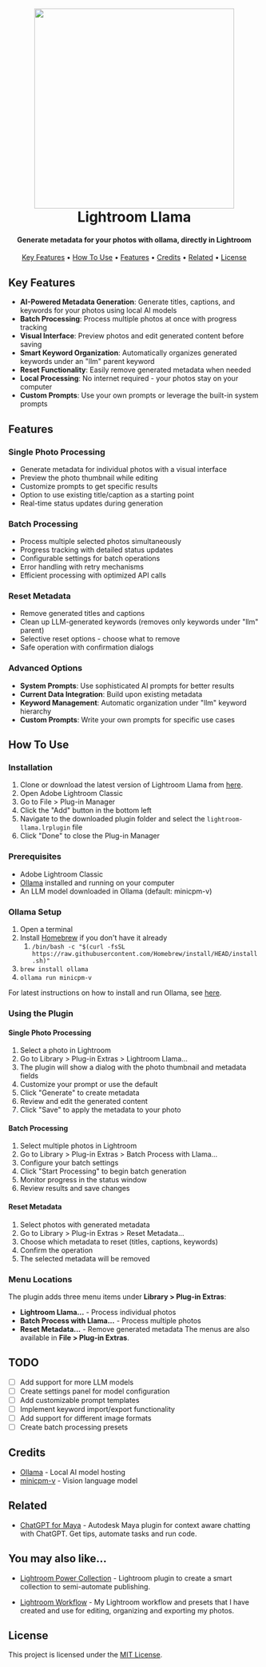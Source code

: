<h1 align="center">
  <img src="./screenshot.png" width=400>
  <br/>
  Lightroom Llama
</h1>

<h4 align="center">Generate metadata for your photos with ollama, directly in Lightroom</h4>
<p align="center">
  <a href="#key-features">Key Features</a> •
  <a href="#how-to-use">How To Use</a> •
  <a href="#features">Features</a> •
  <a href="#credits">Credits</a> •
  <a href="#related">Related</a> •
  <a href="#license">License</a>
</p>

## Key Features

- **AI-Powered Metadata Generation**: Generate titles, captions, and keywords for your photos using local AI models
- **Batch Processing**: Process multiple photos at once with progress tracking
- **Visual Interface**: Preview photos and edit generated content before saving
- **Smart Keyword Organization**: Automatically organizes generated keywords under an "llm" parent keyword
- **Reset Functionality**: Easily remove generated metadata when needed
- **Local Processing**: No internet required - your photos stay on your computer
- **Custom Prompts**: Use your own prompts or leverage the built-in system prompts

## Features

### Single Photo Processing
- Generate metadata for individual photos with a visual interface
- Preview the photo thumbnail while editing
- Customize prompts to get specific results
- Option to use existing title/caption as a starting point
- Real-time status updates during generation

### Batch Processing
- Process multiple selected photos simultaneously
- Progress tracking with detailed status updates
- Configurable settings for batch operations
- Error handling with retry mechanisms
- Efficient processing with optimized API calls

### Reset Metadata
- Remove generated titles and captions
- Clean up LLM-generated keywords (removes only keywords under "llm" parent)
- Selective reset options - choose what to remove
- Safe operation with confirmation dialogs

### Advanced Options
- **System Prompts**: Use sophisticated AI prompts for better results
- **Current Data Integration**: Build upon existing metadata
- **Keyword Management**: Automatic organization under "llm" keyword hierarchy
- **Custom Prompts**: Write your own prompts for specific use cases

## How To Use

### Installation

1. Clone or download the latest version of Lightroom Llama from [here](https://github.com/thejoltjoker/lightroom-llama).
2. Open Adobe Lightroom Classic
3. Go to File > Plug-in Manager
4. Click the "Add" button in the bottom left
5. Navigate to the downloaded plugin folder and select the `lightroom-llama.lrplugin` file
6. Click "Done" to close the Plug-in Manager

### Prerequisites

- Adobe Lightroom Classic
- [Ollama](https://ollama.ai/) installed and running on your computer
- An LLM model downloaded in Ollama (default: minicpm-v)

### Ollama Setup
1. Open a terminal
2. Install [Homebrew](https://brew.sh/) if you don't have it already
   1. `/bin/bash -c "$(curl -fsSL https://raw.githubusercontent.com/Homebrew/install/HEAD/install.sh)"`
3. `brew install ollama`
4. `ollama run minicpm-v`

For latest instructions on how to install and run Ollama, see [here](https://github.com/ollama/ollama).

### Using the Plugin

#### Single Photo Processing
1. Select a photo in Lightroom
2. Go to Library > Plug-in Extras > Lightroom Llama...
3. The plugin will show a dialog with the photo thumbnail and metadata fields
4. Customize your prompt or use the default
5. Click "Generate" to create metadata
6. Review and edit the generated content
7. Click "Save" to apply the metadata to your photo

#### Batch Processing
1. Select multiple photos in Lightroom
2. Go to Library > Plug-in Extras > Batch Process with Llama...
3. Configure your batch settings
4. Click "Start Processing" to begin batch generation
5. Monitor progress in the status window
6. Review results and save changes

#### Reset Metadata
1. Select photos with generated metadata
2. Go to Library > Plug-in Extras > Reset Metadata...
3. Choose which metadata to reset (titles, captions, keywords)
4. Confirm the operation
5. The selected metadata will be removed

### Menu Locations
The plugin adds three menu items under **Library > Plug-in Extras**:
- **Lightroom Llama...** - Process individual photos
- **Batch Process with Llama...** - Process multiple photos
- **Reset Metadata...** - Remove generated metadata
The menus are also available in **File > Plug-in Extras**.

## TODO

- [ ] Add support for more LLM models
- [ ] Create settings panel for model configuration
- [ ] Add customizable prompt templates
- [ ] Implement keyword import/export functionality
- [ ] Add support for different image formats
- [ ] Create batch processing presets

## Credits

- [Ollama](https://ollama.com/) - Local AI model hosting
- [minicpm-v](https://github.com/01-ai/Yi) - Vision language model

## Related

- [ChatGPT for Maya](https://github.com/thejoltjoker/chatgpt-for-maya) - Autodesk Maya plugin for context aware chatting with ChatGPT. Get tips, automate tasks and run code.

## You may also like...

- [Lightroom Power Collection](https://github.com/thejoltjoker/lightroom-power-collection) - Lightroom plugin to create a smart collection to semi-automate publishing.

- [Lightroom Workflow](https://github.com/thejoltjoker/lightroom-workflow) - My Lightroom workflow and presets that I have created and use for editing, organizing and exporting my photos.

## License

This project is licensed under the [MIT License](LICENSE).

